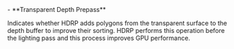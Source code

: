 <tr>
<td>- **Transparent Depth Prepass**</td>
<td>

Indicates whether HDRP adds polygons from the transparent surface to the depth buffer to improve their sorting. HDRP performs this operation before the lighting pass and this process improves GPU performance.

</td>
</tr>

